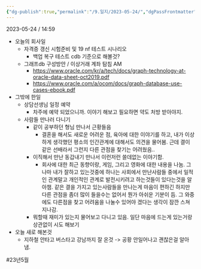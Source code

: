 ```yaml
---
{"dg-publish":true,"permalink":"/9.일지/2023-05-24/","dgPassFrontmatter":true,"noteIcon":""}
---
```



2023-05-24 / 14:59 

- 오늘의 회사일
	- 자격증 갱신 시험준비 및 19 nf 테스트 시나리오
		- 백업 복구 테스트 cdb 기준으로 해볼것? 
	- 그래프db 구성방안 / 이상거래 계좌 탐침 AM 
		- https://www.oracle.com/kr/a/tech/docs/graph-technology-at-oracle-data-sheet-oct2019.pdf
		- https://www.oracle.com/a/ocom/docs/graph-database-use-cases-ebook.pdf
- 그밖에 한일
	- 상담선생님 일정 예약
		- 차주에 예약 되었으니까. 이야기 해보고 필요하면 약도 처방 받아야지.
	- 사람들 만나러 다니기
		- 같이 공부하던 형님 만나서 근황들음
			- 결혼을 해서도 새로운 어려운 점, 육아에 대한 이야기를 하고, 내가 이상하게 생각했던 평소의 인간관계에 대해서도 의견을 물어봄. 근데 결이 같은 선배라서 그런지 다른 관점을 찾기는 어려웠음..
		- 이직해서 만난 동갑내기 만나서 이런저런 쓸데없는 이야기함.
			- 회사에 대한 최근 동향이랑, 게임, 그리고 영화에 대한 내용을 나눔. 그나마 내가 잘하고 있는것중에 하나는 사회에서 만난사람들 중에서 일적인 관계말고 개인적인 관계로 발전시키려고 하는것들이 있다는것을 알아챔. 같은 결을 가지고 있는사람들을 만나는게 마음이 편하긴 하지만 다른 관점을 좀더 많이 들을수는 없어서 뭔가 아쉬운 기분이 듬. 그 와중에도 다른점을 찾고 어려움을 나눌수 있어야 겠다는 생각이 잠깐 스쳐 지나감.
		- 뭐할때 재미가 있는지 물어보고 다니고 있음. 일단 마음에 드는게 있는거랑 상관없이 시도 해보기
- 오늘 새로 해본것
	- 지하철 안타고 버스타고 강남까지 잘 온것 -> 공황 안일어나고 괜찮은걸 알아냄.



#23년5월 